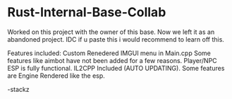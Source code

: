 # Rust-Internal-Base-Collab
Worked on this project with the owner of this base. Now we left it as an abandoned project.
IDC if u paste this i would recommend to learn off this.

Features included:
Custom Renedered IMGUI menu in Main.cpp
Some features like aimbot have not been added for a few reasons.
Player/NPC ESP is fully functional.
IL2CPP Included (AUTO UPDATING).
Some features are Engine Rendered like the esp.

-stackz
